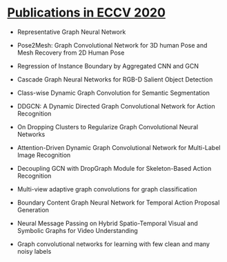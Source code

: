 # [Publications in ECCV 2020](https://eccv2020.eu/accepted-papers/)



- Representative Graph Neural Network
- Pose2Mesh: Graph Convolutional Network for 3D human Pose and Mesh Recovery from 2D Human Pose
- Regression of Instance Boundary by Aggregated CNN and GCN
- Cascade Graph Neural Networks for RGB-D Salient Object Detection
- Class-wise Dynamic Graph Convolution for Semantic Segmentation
- DDGCN: A Dynamic Directed Graph Convolutional Network for Action Recognition
- On Dropping Clusters to Regularize Graph Convolutional Neural Networks
- Attention-Driven Dynamic Graph Convolutional Network for Multi-Label Image Recognition
- Decoupling GCN with DropGraph Module for Skeleton-Based Action Recognition
- Multi-view adaptive graph convolutions for graph classification
- Boundary Content Graph Neural Network for Temporal Action Proposal Generation



- Neural Message Passing on Hybrid Spatio-Temporal Visual and Symbolic Graphs for Video Understanding
- Graph convolutional networks for learning with few clean and many noisy labels
